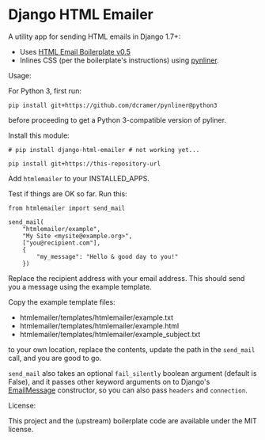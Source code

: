 Django HTML Emailer
===================

A utility app for sending HTML emails in Django 1.7+:

* Uses [HTML Email Boilerplate v0.5](http://htmlemailboilerplate.com/)
* Inlines CSS (per the boilerplate's instructions) using [pynliner](https://pythonhosted.org/pynliner/).

Usage:

For Python 3, first run:

    pip install git+https://github.com/dcramer/pynliner@python3

before proceeding to get a Python 3-compatible version of pyliner.

Install this module:

	# pip install django-html-emailer # not working yet...
	
	pip install git+https://this-repository-url

Add `htmlemailer` to your INSTALLED_APPS.

Test if things are OK so far. Run this:

	from htmlemailer import send_mail

	send_mail(
		"htmlemailer/example",
		"My Site <mysite@example.org>",
		["you@recipient.com"],
		{
			"my_message": "Hello & good day to you!"
		})

Replace the recipient address with your email address. This should send you a message using the example template.

Copy the example template files:

* htmlemailer/templates/htmlemailer/example.txt
* htmlemailer/templates/htmlemailer/example.html
* htmlemailer/templates/htmlemailer/example_subject.txt

to your own location, replace the contents, update the path in the `send_mail` call, and you are good to go.

`send_mail` also takes an optional `fail_silently` boolean argument (default is False), and it passes other keyword arguments on to Django's [EmailMessage](https://docs.djangoproject.com/en/1.7/topics/email/#django.core.mail.EmailMessage) constructor, so you can also pass `headers` and `connection`.

License:

This project and the (upstream) boilerplate code are available under the MIT license.
